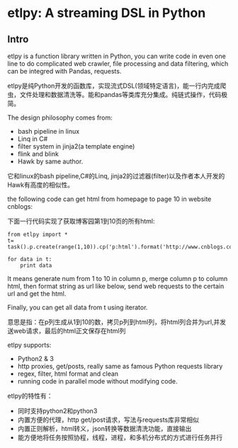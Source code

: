 # etlpy: A streaming DSL in Python

## Intro

etlpy is a function library written in Python, you can write code in even one line to do complicated web crawler, file processing and data filtering, which can be integred with Pandas, requests.

etlpy是纯Python开发的函数库，实现流式DSL(领域特定语言)，能一行内完成爬虫，文件处理和数据清洗等。能和pandas等类库充分集成。纯链式操作，代码极简。

The design philosophy comes from:
- bash pipeline in linux
- Linq in C#
- filter system in jinja2(a template engine)
- flink and blink
- Hawk by same author.

它和linux的bash pipeline,C#的Linq, jinja2的过滤器(filter)以及作者本人开发的Hawk有高度的相似性。

the following code can get html from homepage to page 10 in website cnblogs:

下面一行代码实现了获取博客园第1到10页的所有html:
```
from etlpy import *
t= task().p.create(range(1,10)).cp('p:html').format('http://www.cnblogs.com/p{}').get()

for data in t:
    print data

```

It means generate num from 1 to 10 in column p, merge column p to column html, then format string as url like below, send web requests to the certain url and get the html.

Finally, you can get all data from t using iterator.

意思是指：在p列生成从1到10的数，拷贝p列到html列，将html列合并为url,并发送web请求，最后的html正文保存在html列

etlpy supports:
- Python2 & 3
- http proxies, get/posts, really same as famous Python requests library
- regex, filter, html format and clean
- running code in parallel mode without modifying code.

etlpy的特性有：

- 同时支持python2和python3
- 内置方便的代理，http get/post请求，写法与requests库非常相似
- 内置正则解析，html转义，json转换等数据清洗功能，直接输出
- 能方便地将任务按照协程，线程，进程，和多机分布式的方式进行任务并行




    













